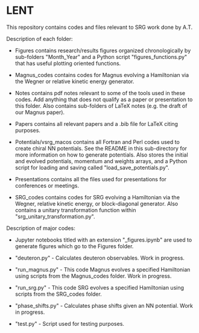 # LENT

This repository contains codes and files relevant to SRG work done by A.T.


Description of each folder:

* Figures contains research/results figures organized chronologically by sub-folders "Month_Year" and a Python script "figures_functions.py" that has useful plotting oriented functions.

* Magnus_codes contains codes for Magnus evolving a Hamiltonian via the Wegner or relative kinetic energy generator.

* Notes contains pdf notes relevant to some of the tools used in these codes. Add anything that does not qualify as a paper or presentation to this folder. Also contains sub-folders of LaTeX notes (e.g. the draft of our Magnus paper).

* Papers contains all relevant papers and a .bib file for LaTeX citing purposes.

* Potentials/vsrg_macos contains all Fortran and Perl codes used to create chiral NN potentials. See the README in this sub-directory for more information on how to generate potentials. Also stores the initial and evolved potentials, momentum and weights arrays, and a Python script for loading and saving called "load_save_potentials.py". 

* Presentations contains all the files used for presentations for conferences or meetings.

* SRG_codes contains codes for SRG evolving a Hamiltonian via the Wegner, relative kinetic energy, or block-diagonal generator. Also contains a unitary transformation function within "srg_unitary_transformation.py".


Description of major codes:

* Jupyter notebooks titled with an extension "_figures.ipynb" are used to generate figures which go to the Figures folder.

* "deuteron.py" - Calculates deuteron observables. Work in progress.

* "run_magnus.py" - This code Magnus evolves a specified Hamiltonian using scripts from the Magnus_codes folder. Work in progress.

* "run_srg.py" - This code SRG evolves a specified Hamiltonian using scripts from the SRG_codes folder.

* "phase_shifts.py" - Calculates phase shifts given an NN potential. Work in progress.

* "test.py" - Script used for testing purposes.
